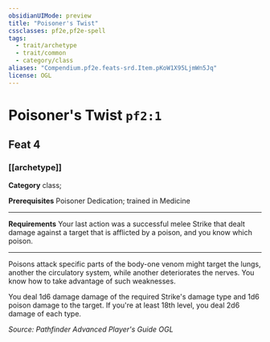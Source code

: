 ```yaml
---
obsidianUIMode: preview
title: "Poisoner's Twist"
cssclasses: pf2e,pf2e-spell
tags:
  - trait/archetype
  - trait/common
  - category/class
aliases: "Compendium.pf2e.feats-srd.Item.pKoW1X95LjmWn5Jq"
license: OGL
---
```

# Poisoner's Twist `pf2:1`
## Feat 4
### [[archetype]]

**Category** class; 



**Prerequisites** Poisoner Dedication; trained in Medicine
* * *
**Requirements** Your last action was a successful melee Strike that dealt damage against a target that is afflicted by a poison, and you know which poison.

* * *

Poisons attack specific parts of the body-one venom might target the lungs, another the circulatory system, while another deteriorates the nerves. You know how to take advantage of such weaknesses.

You deal 1d6 damage damage of the required Strike's damage type and 1d6 poison damage to the target. If you're at least 18th level, you deal 2d6 damage of each type.

*Source: Pathfinder Advanced Player's Guide*
*OGL*